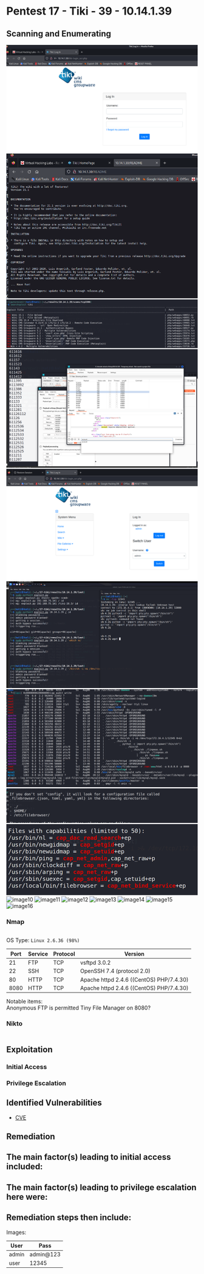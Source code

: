 # Pentest 17 - Tiki - 39 - 10.14.1.39

## Scanning and Enumerating
![image1](/VHL/Reports/017/images/17_1.png)
![image2](/VHL/Reports/017/images/17_2.png)
![image3](/VHL/Reports/017/images/17_3.png)
![image4](/VHL/Reports/017/images/17_4.png)
![image5](/VHL/Reports/017/images/17_5.png)
![image6](/VHL/Reports/017/images/17_6.png)
![image7](/VHL/Reports/017/images/17_7.png)
![image8](/VHL/Reports/017/images/17_8.png)
![image9](/VHL/Reports/017/images/17_9.png)
![image10](/VHL/Reports/017/images/17_10.png)
![image11](/VHL/Reports/017/images/17_11.png)
![image12](/VHL/Reports/017/images/17_12.png)
![image13](/VHL/Reports/017/images/17_13.png)
![image14](/VHL/Reports/017/images/17_14.png)
![image15](/VHL/Reports/017/images/17_15.png)
![image16](/VHL/Reports/017/images/17_16.png)

### Nmap
```bash

```

OS Type: `Linux 2.6.36 (98%)`

| Port | Service | Protocol | Version |
| -----| ------- | -------- | ------- |
| 21   | FTP | TCP | vsftpd 3.0.2 |
| 22  | SSH | TCP | OpenSSH 7.4 (protocol 2.0) |
| 80   | HTTP | TCP | Apache httpd 2.4.6 ((CentOS) PHP/7.4.30) |
| 8080   | HTTP | TCP | Apache httpd 2.4.6 ((CentOS) PHP/7.4.30) |


Notable items:  
Anonymous FTP is permitted
Tiny File Manager on 8080?

### Nikto
```bash

```
## Exploitation

### Initial Access

### Privilege Escalation

## Identified Vulnerabilities

- [CVE]()


## Remediation

The main factor(s) leading to initial access included:  
-

The main factor(s) leading to privilege escalation here were:  
- 

Remediation steps then include:
- 

Images:


| User | Pass |
| ---- | ---- | 
| admin | admin@123 | 
| user | 12345 |
